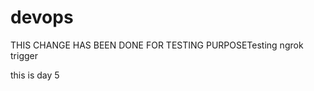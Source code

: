 # devops

THIS CHANGE HAS BEEN DONE FOR TESTING PURPOSET e s t i n g   n g r o k   t r i g g e r 
 
 



this is day 5
